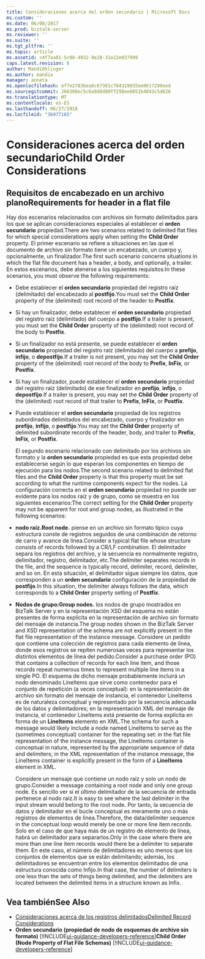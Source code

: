```yaml
---
title: Consideraciones acerca del orden secundario | Microsoft Docs
ms.custom: ''
ms.date: 06/08/2017
ms.prod: biztalk-server
ms.reviewer: ''
ms.suite: ''
ms.tgt_pltfrm: ''
ms.topic: article
ms.assetid: c4f7aa81-5c08-4932-9e28-31e22e037999
caps.latest.revision: 6
author: MandiOhlinger
ms.author: mandia
manager: anneta
ms.openlocfilehash: ef7e2783bea6c67301c704319035ee0617296eed
ms.sourcegitcommit: 266308ec5c6a9d8d80ff298ee6051b4843c5d626
ms.translationtype: MT
ms.contentlocale: es-ES
ms.lasthandoff: 06/27/2018
ms.locfileid: "36977165"
---
```

# <a name="child-order-considerations"></a><span data-ttu-id="80c52-102">Consideraciones acerca del orden secundario</span><span class="sxs-lookup"><span data-stu-id="80c52-102">Child Order Considerations</span></span>

## <a name="requirements-for-header-in-a-flat-file"></a><span data-ttu-id="80c52-103">Requisitos de encabezado en un archivo plano</span><span class="sxs-lookup"><span data-stu-id="80c52-103">Requirements for header in a flat file</span></span>
<span data-ttu-id="80c52-104">Hay dos escenarios relacionados con archivos sin formato delimitados para los que se aplican consideraciones especiales al establecer el **orden secundario** propiedad.</span><span class="sxs-lookup"><span data-stu-id="80c52-104">There are two scenarios related to delimited flat files for which special considerations apply when setting the **Child Order** property.</span></span> <span data-ttu-id="80c52-105">El primer escenario se refiere a situaciones en las que el documento de archivo sin formato tiene un encabezado, un cuerpo y, opcionalmente, un finalizador.</span><span class="sxs-lookup"><span data-stu-id="80c52-105">The first such scenario concerns situations in which the flat file document has a header, a body, and optionally, a trailer.</span></span> <span data-ttu-id="80c52-106">En estos escenarios, debe atenerse a los siguientes requisitos:</span><span class="sxs-lookup"><span data-stu-id="80c52-106">In these scenarios, you must observe the following requirements:</span></span>  

- <span data-ttu-id="80c52-107">Debe establecer el **orden secundario** propiedad del registro raíz (delimitado) del encabezado al **postfijo**.</span><span class="sxs-lookup"><span data-stu-id="80c52-107">You must set the **Child Order** property of the (delimited) root record of the header to **Postfix**.</span></span>  

- <span data-ttu-id="80c52-108">Si hay un finalizador, debe establecer el **orden secundario** propiedad del registro raíz (delimitado) del cuerpo a **postfijo**.</span><span class="sxs-lookup"><span data-stu-id="80c52-108">If a trailer is present, you must set the **Child Order** property of the (delimited) root record of the body to **Postfix**.</span></span>  

- <span data-ttu-id="80c52-109">Si un finalizador no está presente, se puede establecer el **orden secundario** propiedad del registro raíz (delimitado) del cuerpo a **prefijo**, **infijo**, o **depostfijo**.</span><span class="sxs-lookup"><span data-stu-id="80c52-109">If a trailer is not present, you may set the **Child Order** property of the (delimited) root record of the body to **Prefix**, **InFix**, or **Postfix**.</span></span>  

- <span data-ttu-id="80c52-110">Si hay un finalizador, puede establecer el **orden secundario** propiedad del registro raíz (delimitado) de ese finalizador en **prefijo**, **infijo**, o **depostfijo**.</span><span class="sxs-lookup"><span data-stu-id="80c52-110">If a trailer is present, you may set the **Child Order** property of the (delimited) root record of that trailer to **Prefix**, **InFix**, or **Postfix**.</span></span>  

- <span data-ttu-id="80c52-111">Puede establecer el **orden secundario** propiedad de los registros subordinados delimitados del encabezado, cuerpo y finalizador en **prefijo**, **infijo**, o **postfijo**.</span><span class="sxs-lookup"><span data-stu-id="80c52-111">You may set the **Child Order** property of delimited subordinate records of the header, body, and trailer to **Prefix**, **InFix**, or **Postfix**.</span></span>  

  <span data-ttu-id="80c52-112">El segundo escenario relacionado con delimitado por los archivos sin formato y la **orden secundario** propiedad es que esta propiedad debe establecerse según lo que esperan los componentes en tiempo de ejecución para los nodos.</span><span class="sxs-lookup"><span data-stu-id="80c52-112">The second scenario related to delimited flat files and the **Child Order** property is that this property must be set according to what the runtime components expect for the nodes.</span></span> <span data-ttu-id="80c52-113">La configuración correcta en el **orden secundario** propiedad no puede ser evidente para los nodos raíz y de grupo, como se muestra en los siguientes escenarios:</span><span class="sxs-lookup"><span data-stu-id="80c52-113">The correct setting for the **Child Order** property may not be apparent for root and group nodes, as illustrated in the following scenarios:</span></span>  

- <span data-ttu-id="80c52-114">**nodo raíz.**</span><span class="sxs-lookup"><span data-stu-id="80c52-114">**Root node.**</span></span> <span data-ttu-id="80c52-115">piense en un archivo sin formato típico cuya estructura conste de registros seguidos de una combinación de retorno de carro y avance de línea.</span><span class="sxs-lookup"><span data-stu-id="80c52-115">Consider a typical flat file whose structure consists of records followed by a CR/LF combination.</span></span> <span data-ttu-id="80c52-116">El delimitador separa los registros del archivo, y la secuencia es normalmente registro, delimitador, registro, delimitador, etc.</span><span class="sxs-lookup"><span data-stu-id="80c52-116">The delimiter separates records in the file, and the sequence is typically record, delimiter, record, delimiter, and so on.</span></span> <span data-ttu-id="80c52-117">En esta situación, el delimitador sigue siempre los datos, que corresponden a un **orden secundario** configuración de la propiedad de **postfijo**.</span><span class="sxs-lookup"><span data-stu-id="80c52-117">In this situation, the delimiter always follows the data, which corresponds to a **Child Order** property setting of **Postfix**.</span></span>  

- <span data-ttu-id="80c52-118">**Nodos de grupo:**</span><span class="sxs-lookup"><span data-stu-id="80c52-118">**Group nodes.**</span></span> <span data-ttu-id="80c52-119">los nodos de grupo mostrados en BizTalk Server y en la representación XSD del esquema no están presentes de forma explícita en la representación de archivo sin formato del mensaje de instancia.</span><span class="sxs-lookup"><span data-stu-id="80c52-119">The group nodes shown in the BizTalk Server and XSD representation of the schema are not explicitly present in the flat file representation of the instance message.</span></span> <span data-ttu-id="80c52-120">Considere un pedido que contiene una colección de registros para cada elemento de línea, donde esos registros se repiten numerosas veces para representar los distintos elementos de línea del pedido.</span><span class="sxs-lookup"><span data-stu-id="80c52-120">Consider a purchase order (PO) that contains a collection of records for each line item, and those records repeat numerous times to represent multiple line items in a single PO.</span></span> <span data-ttu-id="80c52-121">El esquema de dicho mensaje probablemente incluirá un nodo denominado LineItems que sirve como contenedor para el conjunto de repetición (a veces conceptual): en la representación de archivo sin formato del mensaje de instancia, el contenedor LineItems es de naturaleza conceptual y representado por la secuencia adecuada de los datos y delimitadores; en la representación XML del mensaje de instancia, el contenedor LineItems está presente de forma explícita en forma de un **LineItems** elemento en XML.</span><span class="sxs-lookup"><span data-stu-id="80c52-121">The schema for such a message would likely include a node named LineItems to serve as the (sometimes conceptual) container for the repeating set: in the flat file representation of the instance message, the LineItems container is conceptual in nature, represented by the appropriate sequence of data and delimiters; in the XML representation of the instance message, the LineItems container is explicitly present in the form of a **LineItems** element in XML.</span></span>  

  <span data-ttu-id="80c52-122">Considere un mensaje que contiene un nodo raíz y solo un nodo de grupo.</span><span class="sxs-lookup"><span data-stu-id="80c52-122">Consider a message containing a root node and only one group node.</span></span> <span data-ttu-id="80c52-123">Es sencillo ver si el último delimitador de la secuencia de entrada pertenece al nodo raíz.</span><span class="sxs-lookup"><span data-stu-id="80c52-123">It is easy to see where the last delimiter in the input stream would belong to the root node.</span></span> <span data-ttu-id="80c52-124">Por tanto, la secuencia de datos y delimitador en el bucle conceptual es meramente uno o más registros de elementos de línea.</span><span class="sxs-lookup"><span data-stu-id="80c52-124">Therefore, the data/delimiter sequence in the conceptual loop would merely be one or more line item records.</span></span> <span data-ttu-id="80c52-125">Solo en el caso de que haya más de un registro de elemento de línea, habrá un delimitador para separarlos.</span><span class="sxs-lookup"><span data-stu-id="80c52-125">Only in the case where there are more than one line item records would there be a delimiter to separate them.</span></span> <span data-ttu-id="80c52-126">En este caso, el número de delimitadores es uno menos que los conjuntos de elementos que se están delimitando; además, los delimitadores se encuentran entre los elementos delimitados de una estructura conocida como Infijo.</span><span class="sxs-lookup"><span data-stu-id="80c52-126">In that case, the number of delimiters is one less than the sets of things being delimited, and the delimiters are located between the delimited items in a structure known as Infix.</span></span>  

## <a name="see-also"></a><span data-ttu-id="80c52-127">Vea también</span><span class="sxs-lookup"><span data-stu-id="80c52-127">See Also</span></span>  
- [<span data-ttu-id="80c52-128">Consideraciones acerca de los registros delimitados</span><span class="sxs-lookup"><span data-stu-id="80c52-128">Delimited Record Considerations</span></span>](../core/delimited-record-considerations.md)   
- <span data-ttu-id="80c52-129">**Orden secundario (propiedad de nodo de esquemas de archivo sin formato)** [!INCLUDE[ui-guidance-developers-reference](../includes/ui-guidance-developers-reference.md)]</span><span class="sxs-lookup"><span data-stu-id="80c52-129">**Child Order (Node Property of Flat File Schemas)** [!INCLUDE[ui-guidance-developers-reference](../includes/ui-guidance-developers-reference.md)]</span></span>
